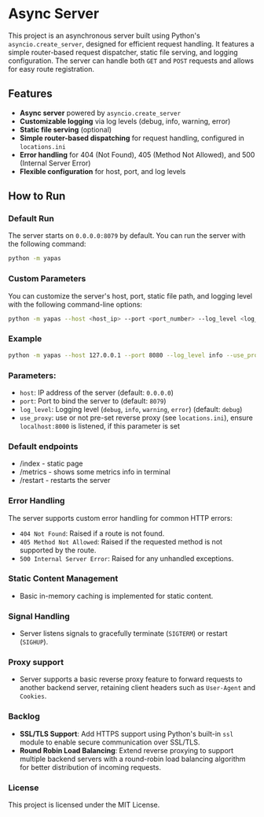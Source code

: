 # Async Server

This project is an asynchronous server built using Python's `asyncio.create_server`,
designed for efficient request handling. It features a simple router-based request dispatcher,
static file serving, and logging configuration.
The server can handle both `GET` and `POST` requests and allows for easy route registration.

## Features

- **Async server** powered by `asyncio.create_server`
- **Customizable logging** via log levels (debug, info, warning, error)
- **Static file serving** (optional)
- **Simple router-based dispatching** for request handling, configured in `locations.ini`
- **Error handling** for 404 (Not Found), 405 (Method Not Allowed), and 500 (Internal Server Error)
- **Flexible configuration** for host, port, and log levels

## How to Run

### Default Run

The server starts on `0.0.0.0:8079` by default. You can run the server with the following command:

```bash
python -m yapas
```

### Custom Parameters

You can customize the server's host, port, static file path, and logging level
with the following command-line options:

```bash
python -m yapas --host <host_ip> --port <port_number> --log_level <log_level>
```

### Example

```bash
python -m yapas --host 127.0.0.1 --port 8080 --log_level info --use_proxy
```

### Parameters:

* `host`: IP address of the server (default: `0.0.0.0`)
* `port`: Port to bind the server to (default: `8079`)
* `log_level`: Logging level (`debug`, `info`, `warning`, `error`) (default: `debug`)
* `use_proxy`: use or not pre-set reverse proxy (see `locations.ini`), 
ensure `localhost:8000` is listened, if this parameter is set

### Default endpoints
* /index - static page
* /metrics - shows some metrics info in terminal
* /restart - restarts the server 

### Error Handling

The server supports custom error handling for common HTTP errors:

* `404 Not Found`: Raised if a route is not found.
* `405 Method Not Allowed`: Raised if the requested method is not supported by the route.
* `500 Internal Server Error`: Raised for any unhandled exceptions.

### Static Content Management

* Basic in-memory caching is implemented for static content.

### Signal Handling

* Server listens signals to gracefully terminate (`SIGTERM`) or restart (`SIGHUP`).

### Proxy support

* Server supports a basic reverse proxy feature to forward requests to another backend server,
  retaining client headers such as `User-Agent` and `Cookies`.

### Backlog

* **SSL/TLS Support**: Add HTTPS support using Python's built-in `ssl` module
  to enable secure communication over SSL/TLS.
* **Round Robin Load Balancing**: Extend reverse proxying to support multiple backend servers
  with a round-robin load balancing algorithm for better distribution of incoming requests.

### License

This project is licensed under the MIT License.
